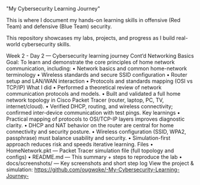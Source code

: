 "My Cybersecurity Learning Journey" 

This is where I document my hands-on learning skills in offensive (Red Team) and defensive (Blue Team) security.

This repository showcases my labs, projects, and progress as I build real-world cybersecurity skills.


Week 2 - Day 2 — Cybersecurity learning journey Cont’d
Networking Basics
Goal:
To learn and demonstrate the core principles of home network communication, including:
    • Network basics and common home-network terminology
    • Wireless standards and secure SSID configuration
    • Router setup and LAN/WAN interaction
    • Protocols and standards mapping (OSI vs TCP/IP)
What I did
    • Performed a theoretical review of network communication protocols and models.
    • Built and validated a full home network topology in Cisco Packet Tracer (router, laptop, PC, TV, internet/cloud).
    • Verified DHCP, routing, and wireless connectivity; confirmed inter-device communication with test pings.
Key learnings
    • Practical mapping of protocols to OSI/TCP-IP layers improves diagnostic clarity.
    • DHCP and NAT behavior on the router are central for home connectivity and security posture.
    • Wireless configuration (SSID, WPA2, passphrase) must balance usability and security.
    • Simulation-first approach reduces risk and speeds iterative learning.
Files
    • HomeNetwork.pkt — Packet Tracer simulation file (full topology and configs)
    • README.md — This summary + steps to reproduce the lab
    • docs/screenshots/ — Key screenshots and short step log
View the project & simulation: https://github.com/ougwoke/-My-Cybersecurity-Learning-Journey-
